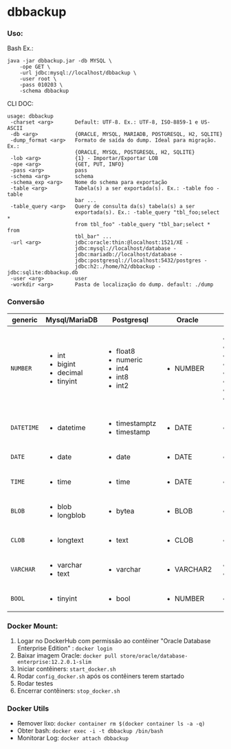 # dbbackup

### Uso:
Bash Ex.: 
```
java -jar dbbackup.jar -db MYSQL \
    -ope GET \
    -url jdbc:mysql://localhost/dbbackup \
    -user root \
    -pass 010203 \
    -schema dbbackup
```

CLI DOC:
```
usage: dbbackup
 -charset <arg>       Default: UTF-8. Ex.: UTF-8, ISO-8859-1 e US-ASCII
 -db <arg>            {ORACLE, MYSQL, MARIADB, POSTGRESQL, H2, SQLITE}
 -dump_format <arg>   Formato de saída do dump. Ideal para migração. Ex.:
                      {ORACLE, MYSQL, POSTGRESQL, H2, SQLITE}
 -lob <arg>           {1} - Importar/Exportar LOB
 -ope <arg>           {GET, PUT, INFO}
 -pass <arg>          pass
 -schema <arg>        schema
 -schema_exp <arg>    Nome do schema para exportação
 -table <arg>         Tabela(s) a ser exportada(s). Ex.: -table foo -table
                      bar ...
 -table_query <arg>   Query de consulta da(s) tabela(s) a ser
                      exportada(s). Ex.: -table_query "tbl_foo;select *
                      from tbl_foo" -table_query "tbl_bar;select * from
                      tbl_bar" ...
 -url <arg>           jdbc:oracle:thin:@localhost:1521/XE -
                      jdbc:mysql://localhost/database -
                      jdbc:mariadb://localhost/database -
                      jdbc:postgresql://localhost:5432/postgres -
                      jdbc:h2:./home/h2/dbbackup - jdbc:sqlite:dbbackup.db
 -user <arg>          user
 -workdir <arg>       Pasta de localização do dump. default: ./dump
```

### Conversão
| generic | Mysql/MariaDB | Postgresql | Oracle | H2 | SQLite |
| --- | --- | --- | --- | --- | --- |
| `NUMBER` | <ul><li>int</li><li>bigint</li><li>decimal</li><li>tinyint</li></ul> | <ul><li>float8</li><li>numeric</li><li>int4</li><li>int8</li><li>int2</li></ul> | <ul><li>NUMBER</li></li> | <ul><li>BIGINT</li><li>NUMERIC</li><li>DECIMAL</li><li>INTEGER</li><li>FLOAT</li><li>REAL</li><li>DOUBLE</li><li>SMALLINT</li></ul> | <ul><li>integer</li><li>numeric</li><li>real</li></ul> |
| `DATETIME` | <ul><li>datetime</li></li> | <ul><li>timestamptz</li><li>timestamp</li></ul>  | <ul><li>DATE</li></li> | <ul><li>TIMESTAMP</li></li> | text |
| `DATE` | <ul><li>date</li></li> | <ul><li>date</li></li> | <ul><li>DATE</li></li> | <ul><li>DATE</li></li> | text |
| `TIME` | <ul><li>time</li></li> | <ul><li>time</li></li> | <ul><li>DATE</li></li> | <ul><li>TIME</li></li> | text |
| `BLOB` | <ul><li>blob</li><li>longblob</li></ul> | <ul><li>bytea</li></li> | <ul><li>BLOB</li></li> | <ul><li>BLOB</li></li> | <ul><li>blob</li></li> |
| `CLOB` | <ul><li>longtext</li></li> |  <ul><li>text</li></li> | <ul><li>CLOB</li></li> | <ul><li>CLOB</li></li> | text |
| `VARCHAR` | <ul><li>varchar</li><li>text</li></ul> | <ul><li>varchar</li></li> | <ul><li>VARCHAR2</li></li> | <ul><li>VARCHAR</li><li>VARCHAR_IGNORECASE</li></ul> | <ul><li>text</li></li> |
| `BOOL` | <ul><li>tinyint</li></ul> | <ul><li>bool</li></li> | <ul><li>NUMBER</li></li> | <ul><li>BOOLEAN</li></li> | integer |

### Docker Mount:
1. Logar no DockerHub com permissão ao contêiner "Oracle Database Enterprise Edition" : `docker login`
2. Baixar imagem Oracle: `docker pull store/oracle/database-enterprise:12.2.0.1-slim`
3. Iniciar contêiners: `start_docker.sh`
4. Rodar `config_docker.sh` após os contêiners terem startado
5. Rodar testes
6. Encerrar contêiners: `stop_docker.sh`

### Docker Utils
- Remover lixo: `docker container rm $(docker container ls -a -q)`
- Obter bash: `docker exec -i -t dbbackup /bin/bash`
- Monitorar Log: `docker attach dbbackup`
